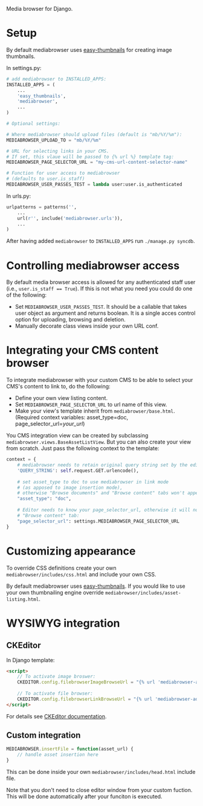 Media browser for Django.

# Setup


By default mediabrowser uses [easy-thumbnails](https://github.com/SmileyChris/easy-thumbnails)
for creating image thumbnails.

In settings.py:

```python
# add mediabrowser to INSTALLED_APPS:
INSTALLED_APPS = (
    ...
    'easy_thumbnails',
    'mediabrowser',
    ...
)

# Optional settings:

# Where mediabrowser should upload files (default is "mb/%Y/%m"):
MEDIABROWSER_UPLOAD_TO = "mb/%Y/%m"

# URL for selecting links in your CMS.
# If set, this vlaue will be passed to {% url %} template tag:
MEDIABROWSER_PAGE_SELECTOR_URL = "my-cms-url-content-selector-name"

# Function for user access to mediabrowser
# (defaults to user.is_staff)
MEDIABROWSER_USER_PASSES_TEST = lambda user:user.is_authenticated
```

In urls.py:
```python
urlpatterns = patterns('',
    ...
    url(r'', include('mediabrowser.urls')),
    ...
)
```

After having added ```mediabrowser``` to ```INSTALLED_APPS``` run ```./manage.py syncdb```.



# Controlling mediabrowser access

By default media browser access is allowed for any authenticated staff user
(i.e., ```user.is_staff == True```). If this is not
what you need you could do one of the following:

* Set ```MEDIABROWSER_USER_PASSES_TEST```. It should be a callable that takes user object as argument
and returns boolean. It is a single acces control option for uploading, browsing and deletion.
* Manually decorate class views inside your own URL conf.


# Integrating your CMS content browser

To integrate mediabrowser with your custom CMS to be able to select your CMS's content
to link to, do the following:

* Define your own view listing content.
* Set ```MEDIABROWSER_PAGE_SELECTOR_URL``` to url name of this view.
* Make your view's template inherit from ```mediabrowser/base.html```.
(Required context variables: asset_type=doc, page_selector_url=*your_url*)

You CMS integration view can be created by subclassing
```mediabrowser.views.BaseAssetListView```. But you can also create your view from scratch.
Just pass the following context to the template:

```python
context = {
    # mediabrowser needs to retain original query string set by the editor:
    'QUERY_STRING': self.request.GET.urlencode(),
    
    # set asset_type to doc to use mediabrowser in link mode
    # (as apposed to image insertion mode),
    # otherwise "Browse documents" and "Browse content" tabs won't appear:
    "asset_type": "doc",
    
    # Editor needs to know your page_selector_url, otherwise it will not display the
    # "Browse content" tab:
    "page_selector_url": settings.MEDIABROWSER_PAGE_SELECTOR_URL
}
```

# Customizing appearance

To override CSS definitions create your own ```mediabrowser/includes/css.html``` and include your own CSS.

By default mediabrowser uses [easy-thumbnails](https://github.com/SmileyChris/easy-thumbnails). If you
would like to use your own thumbnailing engine override ```mediabrowser/includes/asset-listing.html```.



# WYSIWYG integration


## CKEditor

In Django template:

```html
<script>
    // To activate image broswer:
    CKEDITOR.config.filebrowserImageBrowseUrl = "{% url 'mediabrowser-add-image' %}";
    
    // To activate file browser:
    CKEDITOR.config.filebrowserLinkBrowseUrl = "{% url 'mediabrowser-add-document' %}";
</script>
```

For details see [CKEditor documentation](http://docs.ckeditor.com/#!/api/CKEDITOR.config-cfg-filebrowserImageBrowseUrl).

## Custom integration

```javascript
MEDIABROWSER.insertFile = function(asset_url) {
    // handle asset insertion here
}
```

This can be done inside your own ```mediabrowser/includes/head.html``` include file.

Note that you don't need to close editor window from your custom fuction. This will be done
automatically after your funciton is executed.

